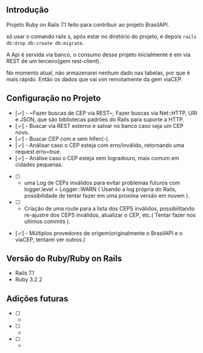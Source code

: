 ## Introdução

Projeto Ruby on Rails 7.1 feito para contribuir ao projeto BrasilAPI.

só usar o comando rails s, após estar no diretório do projeto, e depois `rails db:drop db:create db:migrate`.

A Api é servida via banco, o consumo desse projeto inicialmente é em via REST de um terceiro(gem rest-client).

No momento atual, não armazenarei nenhum dado nas tabelas, por que é mais rápido.
Então os dados que vai vim remotamente da gem viaCEP.

## Configuração no Projeto

- [✓] - ~Fazer buscas de CEP via REST~, Fazer buscas via Net::HTTP, URI e JSON, que são bibliotecas padrões do Rails para suporte a HTTP.
- [✓] - Buscar via REST externo e salvar no banco caso seja um CEP novo.
- [✓] - Buscar CEP com e sem hífen(-).
- [✓] - Análisar caso o CEP esteja com erro/inválido, retornando uma request erro=true.
- [✓] - Análise caso o CEP esteja sem logradouro, mais comum em cidades pequenas.
- [ ] - uma Log de CEPs inválidos para evitar problemas futuros com logger.level = Logger::WARN ( Usando a log própria do Rails, possibilidade de tentar fazer em uma proxima versão em nuvem ).
- [ ] - Criação de uma route para a lista dos CEPS inválidos, possibilitando re-ajustre dos CEPS inválidos, atualizar o CEP, etc.( Tentar fazer nos ultimos commits ).
- [✓] - Múltiplos provedores de origem(originalmente o BrasilAPI e o viaCEP, tentarei ver outros.)

## Versão do Ruby/Ruby on Rails

- Rails 7.1
- Ruby 3.2.2

## Adições futuras

- [ ] - 
- [ ] -
- [ ] -
